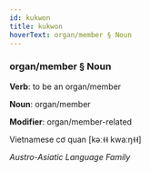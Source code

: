 ```yaml
---
id: kukwon
title: kukwon
hoverText: organ/member § Noun
---
```


### organ/member § Noun

**Verb**: to be an organ/member

**Noun**: organ/member

**Modifier**: organ/member-related

Vietnamese cơ quan [kəː˧˧ kwaːŋ˧˧]

*Austro-Asiatic Language Family*